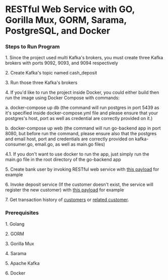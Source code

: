 <h1>RESTful Web Service with GO, Gorilla Mux, GORM, Sarama, PostgreSQL, and Docker</h1>

<h3>Steps to Run Program</h3>
<p>1. Since the project used multi Kafka's brokers, you must create three Kafka brokers with ports 9092, 9093, and 9094 respectively</p>
<p>2. Create Kafka's topic named cash_deposit</p>
<p>3. Run those three Kafka's brokers</p>
<p>4. If you'd like to run the project inside Docker, you could either build then run the image using Docker Compose with commands:</p>
<p>a. docker-compose up db (the command will run postgres in port 5439 as it's specified inside docker-compose.yml file and please ensure that your postgres's host, port as well as credential are correctly provided on it.)</p>
<p>b. docker-compose up web (the command will run go-backend app in port 8080, but before run the command, please ensure also that the postgres and email host, port and credentials are correctly provided on kafka-consumer.go, email.go, as well as main.go files)</p>
<p>4.1. If you don't want to use docker to run the app, just simply run the main.go file in the root directory of the go-backend app</p>
<p>5. Create bank user by invoking RESTful web service with <a href="./assets/Create Bank User Payload.png"> this payload</a> for example </p> 
<p>6. Invoke deposit service (If the customer doesn't exist, the service will register the new customer) with <a href="./assets/Deposit Payload.png">this payload</a> for example</p>
<p>7. Get transaction history of <a href="./assets/Transaction History of Customers Payload.png">customers</a> or <a href="./assets/Transaction History by Account Number.png">related customer</a>.</p> 

<h3>Prerequisites</h3>
<p>1. Golang</p>
<p>2. GORM</p>
<p>3. Gorilla Mux</p>
<p>4. Sarama</p>
<p>5. Apache Kafka</p>
<p>6. Docker</p>

